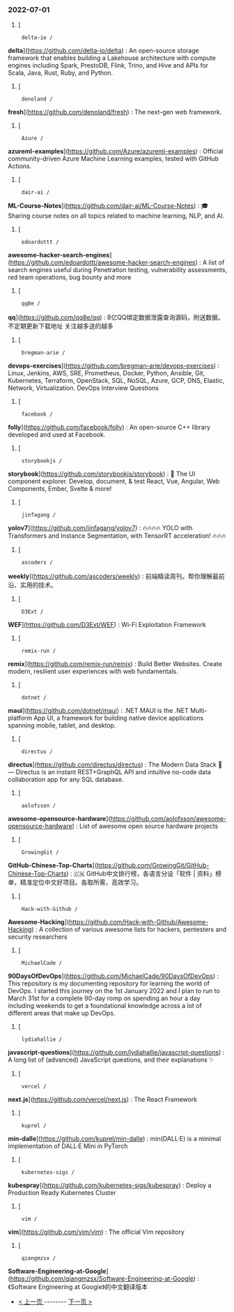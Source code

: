 ### 2022-07-01 
1. [
    

        delta-io /
**delta**](https://github.com/delta-io/delta) : An open-source storage framework that enables building a Lakehouse architecture with compute engines including Spark, PrestoDB, Flink, Trino, and Hive and APIs for Scala, Java, Rust, Ruby, and Python.
1. [
    

        denoland /
**fresh**](https://github.com/denoland/fresh) : The next-gen web framework.
1. [
    

        Azure /
**azureml-examples**](https://github.com/Azure/azureml-examples) : Official community-driven Azure Machine Learning examples, tested with GitHub Actions.
1. [
    

        dair-ai /
**ML-Course-Notes**](https://github.com/dair-ai/ML-Course-Notes) : 🎓 Sharing course notes on all topics related to machine learning, NLP, and AI.
1. [
    

        edoardottt /
**awesome-hacker-search-engines**](https://github.com/edoardottt/awesome-hacker-search-engines) : A list of search engines useful during Penetration testing, vulnerability assessments, red team operations, bug bounty and more
1. [
    

        qq8e /
**qq**](https://github.com/qq8e/qq) : 8亿QQ绑定数据泄露查询源码，附送数据。不定期更新下载地址 关注越多送的越多
1. [
    

        bregman-arie /
**devops-exercises**](https://github.com/bregman-arie/devops-exercises) : Linux, Jenkins, AWS, SRE, Prometheus, Docker, Python, Ansible, Git, Kubernetes, Terraform, OpenStack, SQL, NoSQL, Azure, GCP, DNS, Elastic, Network, Virtualization. DevOps Interview Questions
1. [
    

        facebook /
**folly**](https://github.com/facebook/folly) : An open-source C++ library developed and used at Facebook.
1. [
    

        storybookjs /
**storybook**](https://github.com/storybookjs/storybook) : 📓 The UI component explorer. Develop, document, & test React, Vue, Angular, Web Components, Ember, Svelte & more!
1. [
    

        jinfagang /
**yolov7**](https://github.com/jinfagang/yolov7) : 🔥🔥🔥🔥 YOLO with Transformers and Instance Segmentation, with TensorRT acceleration! 🔥🔥🔥
1. [
    

        ascoders /
**weekly**](https://github.com/ascoders/weekly) : 前端精读周刊。帮你理解最前沿、实用的技术。
1. [
    

        D3Ext /
**WEF**](https://github.com/D3Ext/WEF) : Wi-Fi Exploitation Framework
1. [
    

        remix-run /
**remix**](https://github.com/remix-run/remix) : Build Better Websites. Create modern, resilient user experiences with web fundamentals.
1. [
    

        dotnet /
**maui**](https://github.com/dotnet/maui) : .NET MAUI is the .NET Multi-platform App UI, a framework for building native device applications spanning mobile, tablet, and desktop.
1. [
    

        directus /
**directus**](https://github.com/directus/directus) : The Modern Data Stack 🐰 — Directus is an instant REST+GraphQL API and intuitive no-code data collaboration app for any SQL database.
1. [
    

        aolofsson /
**awesome-opensource-hardware**](https://github.com/aolofsson/awesome-opensource-hardware) : List of awesome open source hardware projects
1. [
    

        GrowingGit /
**GitHub-Chinese-Top-Charts**](https://github.com/GrowingGit/GitHub-Chinese-Top-Charts) : 🇨🇳 GitHub中文排行榜，各语言分设「软件 | 资料」榜单，精准定位中文好项目。各取所需，高效学习。
1. [
    

        Hack-with-Github /
**Awesome-Hacking**](https://github.com/Hack-with-Github/Awesome-Hacking) : A collection of various awesome lists for hackers, pentesters and security researchers
1. [
    

        MichaelCade /
**90DaysOfDevOps**](https://github.com/MichaelCade/90DaysOfDevOps) : This repository is my documenting repository for learning the world of DevOps. I started this journey on the 1st January 2022 and I plan to run to March 31st for a complete 90-day romp on spending an hour a day including weekends to get a foundational knowledge across a lot of different areas that make up DevOps.
1. [
    

        lydiahallie /
**javascript-questions**](https://github.com/lydiahallie/javascript-questions) : A long list of (advanced) JavaScript questions, and their explanations ✨
1. [
    

        vercel /
**next.js**](https://github.com/vercel/next.js) : The React Framework
1. [
    

        kuprel /
**min-dalle**](https://github.com/kuprel/min-dalle) : min(DALL·E) is a minimal implementation of DALL·E Mini in PyTorch
1. [
    

        kubernetes-sigs /
**kubespray**](https://github.com/kubernetes-sigs/kubespray) : Deploy a Production Ready Kubernetes Cluster
1. [
    

        vim /
**vim**](https://github.com/vim/vim) : The official Vim repository
1. [
    

        qiangmzsx /
**Software-Engineering-at-Google**](https://github.com/qiangmzsx/Software-Engineering-at-Google) : 《Software Engineering at Google》的中文翻译版本 

- [ < 上一页 ](https://github.com/able8/github-trending-daily-record/blob/master/2022-06-30.md) -------- [ 下一页 > ](https://github.com/able8/github-trending-daily-record/blob/master/2022-07-02.md)